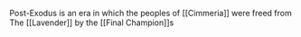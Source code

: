Post-Exodus is an era in which the peoples of [[Cimmeria]] were freed from The [[Lavender]] by the [[Final Champion]]s